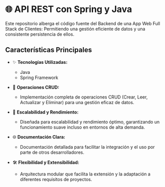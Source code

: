 # 🌐 API REST con Spring y Java

Este repositorio alberga el código fuente del Backend de una App Web Full Stack de Clientes: Permitiendo una gestión eficiente de datos y una consistente persistencia de ellos.

## Características Principales

- ✨ **Tecnologías Utilizadas:**
  - Java
  - Spring Framework

- 🔧 **Operaciones CRUD:**
  - Implementación completa de operaciones CRUD (Crear, Leer, Actualizar y Eliminar) para una gestión eficaz de datos.

- 🚀 **Escalabilidad y Rendimiento:**
  - Diseñada para escalabilidad y rendimiento óptimo, garantizando un funcionamiento suave incluso en entornos de alta demanda.

- 🌐 **Documentación Clara:**
  - Documentación detallada para facilitar la integración y el uso por parte de otros desarrolladores.

- 🛠️ **Flexibilidad y Extensibilidad:**
  - Arquitectura modular que facilita la extensión y la adaptación a diferentes requisitos de proyectos.
